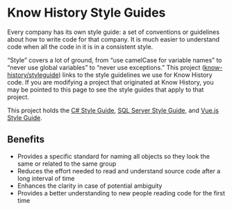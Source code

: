 # Know History Style Guides

Every company has its own style guide: a set of conventions or guidelines about how to write code for that company. It is much easier to understand code when all the code in it is in a consistent style.

“Style” covers a lot of ground, from “use camelCase for variable names” to “never use global variables” to “never use exceptions.” This project ([know-history/styleguide](https://github.com/know-history/styleguide/tree/gh-pages)) links to the style guidelines we use for Know History code. If you are modifying a project that originated at Know History, you may be pointed to this page to see the style guides that apply to that project.

This project holds the [C# Style Guide][csharp], [SQL Server Style Guide][sqlserver], and [Vue.js Style Guide][vue].

## Benefits

- Provides a specific standard for naming all objects so they look the same or related to the same group
- Reduces the effort needed to read and understand source code after a long interval of time
- Enhances the clarity in case of potential ambiguity
- Provides a better understanding to new people reading code for the first time

[csharp]: https://know-history.github.io/styleguide/csharp-style
[sqlserver]: https://know-history.github.io/styleguide/sqlserver-style
[vue]: https://know-history.github.io/styleguide/vue-style
